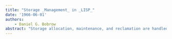 ```yaml
---
title: "Storage _Management_ in _LISP_"
date: '1966-06-01'
authors: 
    - Daniel G. Bobrow
abstract: "Storage allocation, maintenance, and reclamation are handled automatically in LISP systems.  Storage is allocated as needed, and a garbage collection process periodically reclaims storage no longer in use.  A number of different garbage collection algorithms are described.  A common property of most of these algorithms is that during garbage collection all other computation ceases.  This is an untenable situation for programs which must respond to real time interrupts.  The paper concludes with a proposal for an incremental garbage collection scheme which allows simultaneous computation and storage reclamation."
---
```


